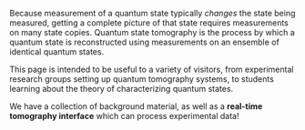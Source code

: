 Because measurement of a quantum state typically *changes* the state being measured, getting a complete picture of that state requires measurements on many state copies. Quantum state tomography is the process by which a quantum state is reconstructed using measurements on an ensemble of identical quantum states.

This page is intended to be useful to a variety of visitors, from experimental research groups setting up quantum tomography systems, to students learning about the theory of characterizing quantum states. 

We have a collection of background material, as well as a **real-time tomography interface** which can process experimental data!



